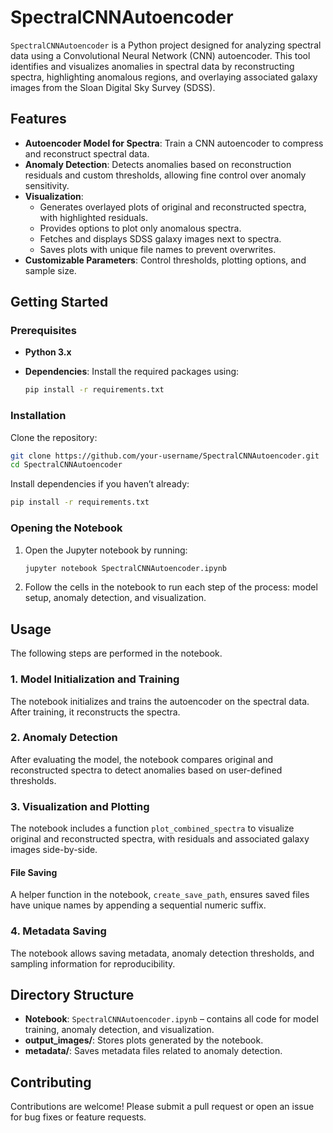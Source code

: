 # SpectralCNNAutoencoder

`SpectralCNNAutoencoder` is a Python project designed for analyzing spectral data using a Convolutional Neural Network (CNN) autoencoder. This tool identifies and visualizes anomalies in spectral data by reconstructing spectra, highlighting anomalous regions, and overlaying associated galaxy images from the Sloan Digital Sky Survey (SDSS).

## Features

- **Autoencoder Model for Spectra**: Train a CNN autoencoder to compress and reconstruct spectral data.
- **Anomaly Detection**: Detects anomalies based on reconstruction residuals and custom thresholds, allowing fine control over anomaly sensitivity.
- **Visualization**:
  - Generates overlayed plots of original and reconstructed spectra, with highlighted residuals.
  - Provides options to plot only anomalous spectra.
  - Fetches and displays SDSS galaxy images next to spectra.
  - Saves plots with unique file names to prevent overwrites.
- **Customizable Parameters**: Control thresholds, plotting options, and sample size.

## Getting Started

### Prerequisites

- **Python 3.x**
- **Dependencies**: Install the required packages using:
  
  ```bash
  pip install -r requirements.txt
  ```

### Installation

Clone the repository:

```bash
git clone https://github.com/your-username/SpectralCNNAutoencoder.git
cd SpectralCNNAutoencoder
```

Install dependencies if you haven’t already:

```bash
pip install -r requirements.txt
```

### Opening the Notebook

1. Open the Jupyter notebook by running:

   ```bash
   jupyter notebook SpectralCNNAutoencoder.ipynb
   ```

2. Follow the cells in the notebook to run each step of the process: model setup, anomaly detection, and visualization.

## Usage

The following steps are performed in the notebook.

### 1. Model Initialization and Training

The notebook initializes and trains the autoencoder on the spectral data. After training, it reconstructs the spectra.

### 2. Anomaly Detection

After evaluating the model, the notebook compares original and reconstructed spectra to detect anomalies based on user-defined thresholds.

### 3. Visualization and Plotting

The notebook includes a function `plot_combined_spectra` to visualize original and reconstructed spectra, with residuals and associated galaxy images side-by-side.

#### File Saving

A helper function in the notebook, `create_save_path`, ensures saved files have unique names by appending a sequential numeric suffix.

### 4. Metadata Saving

The notebook allows saving metadata, anomaly detection thresholds, and sampling information for reproducibility.

## Directory Structure

- **Notebook**: `SpectralCNNAutoencoder.ipynb` – contains all code for model training, anomaly detection, and visualization.
- **output_images/**: Stores plots generated by the notebook.
- **metadata/**: Saves metadata files related to anomaly detection.

## Contributing

Contributions are welcome! Please submit a pull request or open an issue for bug fixes or feature requests.
